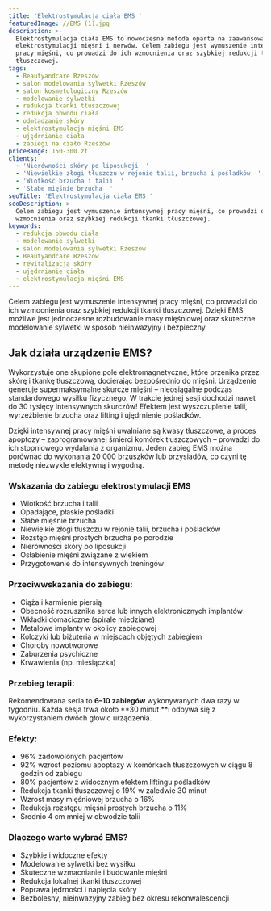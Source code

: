 ```yaml
---
title: 'Elektrostymulacja ciała EMS '
featuredImage: //EMS (1).jpg
description: >-
  Elektrostymulacja ciała EMS to nowoczesna metoda oparta na zaawansowanej
  elektrostymulacji mięśni i nerwów. Celem zabiegu jest wymuszenie intensywnej
  pracy mięśni, co prowadzi do ich wzmocnienia oraz szybkiej redukcji tkanki
  tłuszczowej. 
tags:
  - Beautyandcare Rzeszów
  - salon modelowania sylwetki Rzeszów
  - salon kosmetologiczny Rzeszów
  - modelowanie sylwetki
  - redukcja tkanki tłuszczowej
  - redukcja obwodu ciała
  - odmładzanie skóry
  - elektrostymulacja mięśni EMS
  - ujędrnianie ciała
  - zabiegi na ciało Rzeszów
priceRange: 150-300 zł
clients:
  - 'Nierówności skóry po liposukcji  '
  - 'Niewielkie złogi tłuszczu w rejonie talii, brzucha i pośladków  '
  - 'Wiotkość brzucha i talii  '
  - 'Słabe mięśnie brzucha  '
seoTitle: 'Elektrostymulacja ciała EMS '
seoDescription: >-
  Celem zabiegu jest wymuszenie intensywnej pracy mięśni, co prowadzi do ich
  wzmocnienia oraz szybkiej redukcji tkanki tłuszczowej.
keywords:
  - redukcja obwodu ciała
  - modelowanie sylwetki
  - salon modelowania sylwetki Rzeszów
  - Beautyandcare Rzeszów
  - rewitalizacja skóry
  - ujędrnianie ciała
  - elektrostymulacja mięśni EMS
---
```


Celem zabiegu jest wymuszenie intensywnej pracy mięśni, co prowadzi do ich wzmocnienia oraz szybkiej redukcji tkanki tłuszczowej. Dzięki EMS możliwe jest jednoczesne rozbudowanie masy mięśniowej oraz skuteczne modelowanie sylwetki w sposób nieinwazyjny i bezpieczny.

## **Jak działa urządzenie EMS?**

Wykorzystuje one skupione pole elektromagnetyczne, które przenika przez skórę i tkankę tłuszczową, docierając bezpośrednio do mięśni. Urządzenie generuje supermaksymalne skurcze mięśni – nieosiągalne podczas standardowego wysiłku fizycznego. W trakcie jednej sesji dochodzi nawet do 30 tysięcy intensywnych skurczów! Efektem jest wyszczuplenie talii, wyrzeźbienie brzucha oraz lifting i ujędrnienie pośladków.

Dzięki intensywnej pracy mięśni uwalniane są kwasy tłuszczowe, a proces apoptozy – zaprogramowanej śmierci komórek tłuszczowych – prowadzi do ich stopniowego wydalania z organizmu. Jeden zabieg EMS można porównać do wykonania 20 000 brzuszków lub przysiadów, co czyni tę metodę niezwykle efektywną i wygodną.

### **Wskazania do zabiegu elektrostymulacji  EMS**

* Wiotkość brzucha i talii
* Opadające, płaskie pośladki
* Słabe mięśnie brzucha
* Niewielkie złogi tłuszczu w rejonie talii, brzucha i pośladków
* Rozstęp mięśni prostych brzucha po porodzie
* Nierówności skóry po liposukcji
* Osłabienie mięśni związane z wiekiem
* Przygotowanie do intensywnych treningów

### **Przeciwwskazania do zabiegu:**

* Ciąża i karmienie piersią
* Obecność rozrusznika serca lub innych elektronicznych implantów
* Wkładki domaciczne (spirale miedziane)
* Metalowe implanty w okolicy zabiegowej
* Kolczyki lub biżuteria w miejscach objętych zabiegiem
* Choroby nowotworowe
* Zaburzenia psychiczne
* Krwawienia (np. miesiączka)

### **Przebieg terapii:**

Rekomendowana seria to **6–10 zabiegów** wykonywanych dwa razy w tygodniu. Każda sesja trwa około **30 minut **i odbywa się z wykorzystaniem dwóch głowic urządzenia.

### **Efekty:**

* 96% zadowolonych pacjentów
* 92% wzrost poziomu apoptazy w komórkach tłuszczowych w ciągu 8 godzin od zabiegu
* 80% pacjentów z widocznym efektem liftingu pośladków
* Redukcja tkanki tłuszczowej o 19% w zaledwie 30 minut
* Wzrost masy mięśniowej brzucha o 16%
* Redukcja rozstępu mięśni prostych brzucha o 11%
* Średnio 4 cm mniej w obwodzie talii

### **Dlaczego warto wybrać EMS?**

* Szybkie i widoczne efekty
* Modelowanie sylwetki bez wysiłku
* Skuteczne wzmacnianie i budowanie mięśni
* Redukcja lokalnej tkanki tłuszczowej
* Poprawa jędrności i napięcia skóry
* Bezbolesny, nieinwazyjny zabieg bez okresu rekonwalescencji
